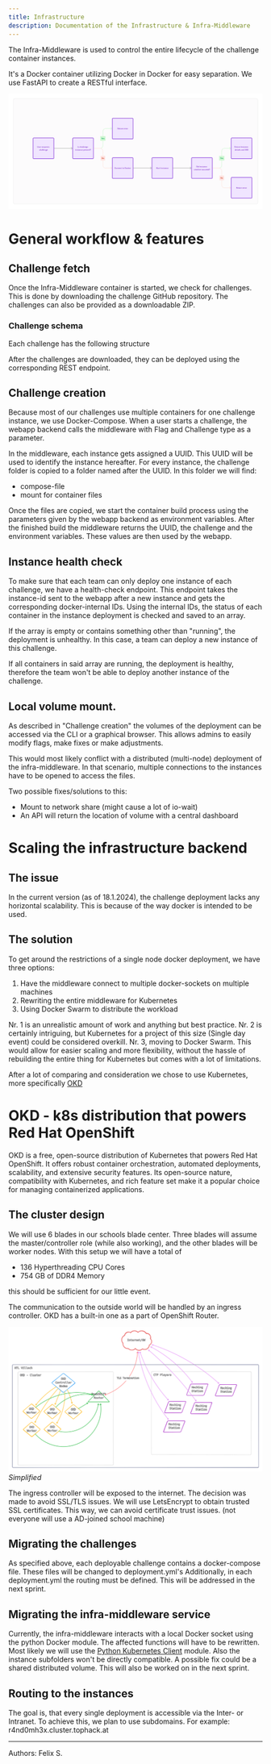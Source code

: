 ```yaml
---
title: Infrastructure
description: Documentation of the Infrastructure & Infra-Middleware
---
```

The Infra-Middleware is used to control the entire lifecycle of the challenge container instances.

It's a Docker container utilizing Docker in Docker for easy separation.
We use FastAPI to create a RESTful interface.

![Deployment Flowchart](../../../assets/infra/deploy-flowchart.webp)

# General workflow & features

## Challenge fetch
Once the Infra-Middleware container is started, we check for challenges.
This is done by downloading the challenge GitHub repository. The challenges can also be provided as a downloadable ZIP.
### Challenge schema
Each challenge has the following structure

After the challenges are downloaded, they can be deployed using the corresponding REST endpoint.

## Challenge creation
Because most of our challenges use multiple containers for one challenge instance, we use Docker-Compose.
When a user starts a challenge, the webapp backend calls the middleware with Flag and Challenge type as a parameter.

In the middleware, each instance gets assigned a UUID. This UUID will be used to identify the instance hereafter.
For every instance, the challenge folder is copied to a folder named after the UUID.
In this folder we will find:
- compose-file
- mount for container files

Once the files are copied, we start the container build process using the parameters given by the webapp backend as environment variables.
After the finished build the middleware returns the UUID, the challenge and the environment variables.
These values are then used by the webapp.

## Instance health check
To make sure that each team can only deploy one instance of each challenge, we have a health-check endpoint.
This endpoint takes the instance-id sent to the webapp after a new instance and gets the corresponding docker-internal IDs.
Using the internal IDs, the status of each container in the instance deployment is checked and saved to an array.

If the array is empty or contains something other than "running", the deployment is unhealthy.
In this case, a team can deploy a new instance of this challenge.

If all containers in said array are running, the deployment is healthy, therefore the team won't be able to deploy another instance of the challenge.

## Local volume mount.
As described in "Challenge creation" the volumes of the deployment can be accessed via the CLI or a graphical browser.
This allows admins to easily modify flags, make fixes or make adjustments.

This would most likely conflict with a distributed (multi-node) deployment of the infra-middleware.
In that scenario, multiple connections to the instances have to be opened to access the files.

Two possible fixes/solutions to this:
- Mount to network share (might cause a lot of io-wait)
- An API will return the location of volume with a central dashboard

# Scaling the infrastructure backend

## The issue
In the current version (as of 18.1.2024), the challenge deployment lacks any horizontal scalability. This is because of the way docker is intended to be used.

## The solution
To get around the restrictions of a single node docker deployment, we have three options:
1. Have the middleware connect to multiple docker-sockets on multiple machines
2. Rewriting the entire middleware for Kubernetes
3. Using Docker Swarm to distribute the workload

Nr. 1 is an unrealistic amount of work and anything but best practice.
Nr. 2 is certainly intriguing, but Kubernetes for a project of this size (Single day event) could be considered overkill.
Nr. 3, moving to Docker Swarm. This would allow for easier scaling and more flexibility, without the hassle of rebuilding the entire thing for Kubernetes but comes with a lot of limitations.

After a lot of comparing and consideration we chose to use Kubernetes, more specifically [OKD](https://www.okd.io/)

# OKD - k8s distribution that powers Red Hat OpenShift
OKD is a free, open-source distribution of Kubernetes that powers Red Hat OpenShift. It offers robust container orchestration, automated deployments, scalability, and extensive security features. Its open-source nature, compatibility with Kubernetes, and rich feature set make it a popular choice for managing containerized applications.

## The cluster design
We will use 6 blades in our schools blade center. Three blades will assume the master/controller role (while also working), and the other blades will be worker nodes.
With this setup we will have a total of
- 136 Hyperthreading CPU Cores
- 754 GB of DDR4 Memory

this should be sufficient for our little event.

The communication to the outside world will be handled by an ingress controller. OKD has a built-in one as a part of OpenShift Router.

![Cluster Design](../../../assets/infra/infra-design.svg)
_Simplified_

The ingress controller will be exposed to the internet. The decision was made to avoid SSL/TLS issues.
We will use LetsEncrypt to obtain trusted SSL certificates. This way, we can avoid certificate trust issues. (not everyone will use a AD-joined school machine)

## Migrating the challenges
As specified above, each deployable challenge contains a docker-compose file. These files will be changed to deployment.yml's
Additionally, in each deployment.yml the routing must be defined. This will be addressed in the next sprint.

## Migrating the infra-middleware service
Currently, the infra-middleware interacts with a local Docker socket using the python Docker module.
The affected functions will have to be rewritten. Most likely we will use the [Python Kubernetes Client](https://github.com/kubernetes-client/python) module.
Also the instance subfolders won't be directly compatible. A possible fix could be a shared distributed volume. This will also be worked on in the next sprint.

## Routing to the instances
The goal is, that every single deployment is accessible via the Inter- or Intranet. To achieve this, we plan to use subdomains.
For example: r4nd0mh3x.cluster.tophack.at

___

Authors: Felix S.